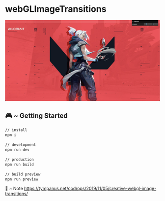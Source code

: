 # webGLImageTransitions

<img src="screenshot.png">

## 🎮 ~ Getting Started

```
// install
npm i

// development
npm run dev

// production
npm run build

// build preview
npm run preview
```

📝 ~ Note
https://tympanus.net/codrops/2019/11/05/creative-webgl-image-transitions/